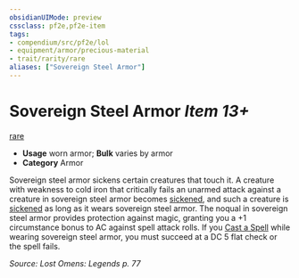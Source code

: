 ```yaml
---
obsidianUIMode: preview
cssclass: pf2e,pf2e-item
tags:
- compendium/src/pf2e/lol
- equipment/armor/precious-material 
- trait/rarity/rare
aliases: ["Sovereign Steel Armor"]
---
```

# Sovereign Steel Armor *Item 13+*  
[rare](rare.md)  

- **Usage** worn armor; **Bulk** varies by armor
- **Category** Armor

Sovereign steel armor sickens certain creatures that touch it. A creature with weakness to cold iron that critically fails an unarmed attack against a creature in sovereign steel armor becomes [sickened](conditions.md#Sickened), and such a creature is [sickened](conditions.md#Sickened) as long as it wears sovereign steel armor. The noqual in sovereign steel armor provides protection against magic, granting you a +1 circumstance bonus to AC against spell attack rolls. If you [Cast a Spell](cast-a-spell.md) while wearing sovereign steel armor, you must succeed at a DC 5 flat check or the spell fails.

*Source: Lost Omens: Legends p. 77*
